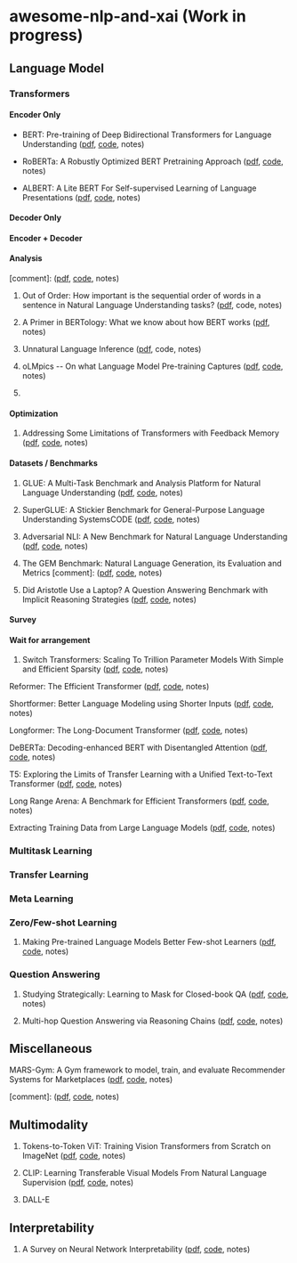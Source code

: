 # awesome-nlp-and-xai (Work in progress)

## Language Model

### Transformers

#### Encoder Only

* BERT: Pre-training of Deep Bidirectional Transformers for Language Understanding ([pdf](https://arxiv.org/pdf/1810.04805.pdf), [code](https://github.com/google-research/bert), notes)

* RoBERTa: A Robustly Optimized BERT Pretraining Approach ([pdf](https://arxiv.org/pdf/1907.11692.pdf), [code](https://github.com/pytorch/fairseq/blob/master/examples/roberta/README.md), notes)

* ALBERT: A Lite BERT For Self-supervised Learning of Language Presentations ([pdf](https://arxiv.org/pdf/1909.11942.pdf), [code](https://github.com/google-research/ALBERT), notes)

#### Decoder Only

#### Encoder + Decoder

#### Analysis

[comment]: ([pdf](), [code](), notes)

1. Out of Order: How important is the sequential order of words in a sentence in Natural Language Understanding tasks? ([pdf](https://arxiv.org/pdf/2012.15180.pdf), code, notes)

2. A Primer in BERTology: What we know about how BERT works ([pdf](https://arxiv.org/pdf/2002.12327.pdf), notes)

3. Unnatural Language Inference ([pdf](https://arxiv.org/pdf/2101.00010.pdf), code, notes)

4. oLMpics -- On what Language Model Pre-training Captures ([pdf](https://arxiv.org/pdf/1912.13283.pdf), [code](https://github.com/alontalmor/oLMpics), notes)

5. 

#### Optimization

1. Addressing Some Limitations of Transformers with Feedback Memory ([pdf](https://arxiv.org/pdf/2002.09402.pdf), [code](), notes)

#### Datasets / Benchmarks

1. GLUE: A Multi-Task Benchmark and Analysis Platform for Natural Language Understanding ([pdf](https://arxiv.org/pdf/1804.07461.pdf), [code](https://github.com/nyu-mll/GLUE-baselines), notes)

2. SuperGLUE: A Stickier Benchmark for General-Purpose Language Understanding SystemsCODE ([pdf](https://arxiv.org/pdf/1905.00537.pdf), [code](https://github.com/nyu-mll/jiant), notes)

3. Adversarial NLI: A New Benchmark for Natural Language Understanding ([pdf](https://arxiv.org/pdf/1910.14599.pdf), [code](https://github.com/facebookresearch/anli), notes)

4. The GEM Benchmark: Natural Language Generation, its Evaluation and Metrics [comment]: ([pdf](https://arxiv.org/pdf/2102.01672.pdf), [code](), notes)

5. Did Aristotle Use a Laptop? A Question Answering Benchmark with Implicit Reasoning Strategies ([pdf](https://arxiv.org/pdf/2101.02235.pdf), [code](), notes)

#### Survey

#### Wait for arrangement

1. Switch Transformers: Scaling To Trillion Parameter Models With Simple and Efficient Sparsity ([pdf](https://arxiv.org/pdf/2101.03961.pdf), [code](https://github.com/lab-ml/nn/tree/master/labml_nn/transformers/switch), notes)



Reformer: The Efficient Transformer ([pdf](https://arxiv.org/pdf/2001.04451.pdf), [code](https://github.com/google/trax), notes)

Shortformer: Better Language Modeling using Shorter Inputs ([pdf](https://arxiv.org/pdf/2012.15832.pdf), [code](), notes)

Longformer: The Long-Document Transformer ([pdf](https://arxiv.org/pdf/2004.05150.pdf), [code](), notes)

DeBERTa: Decoding-enhanced BERT with Disentangled Attention ([pdf](https://arxiv.org/pdf/2006.03654.pdf), [code](https://github.com/microsoft/DeBERTa), notes)

T5: Exploring the Limits of Transfer Learning with a Unified Text-to-Text Transformer ([pdf](https://arxiv.org/pdf/1910.10683.pdf), [code](https://github.com/google-research/text-to-text-transfer-transformer), notes)

Long Range Arena: A Benchmark for Efficient Transformers ([pdf](https://arxiv.org/pdf/2011.04006.pdf), [code](https://github.com/google-research/long-range-arena), notes)

Extracting Training Data from Large Language Models ([pdf](https://arxiv.org/pdf/2012.07805.pdf), [code](https://github.com/allenai/longformer), notes)
 
### Multitask Learning

### Transfer Learning

### Meta Learning

### Zero/Few-shot Learning

1. Making Pre-trained Language Models Better Few-shot Learners ([pdf](https://arxiv.org/pdf/2012.15723v1.pdf), [code](https://github.com/princeton-nlp/LM-BFF), notes)
### Question Answering

1. Studying Strategically: Learning to Mask for Closed-book QA ([pdf](https://arxiv.org/pdf/2012.15856.pdf), [code](), notes) 
 
2. Multi-hop Question Answering via Reasoning Chains ([pdf](https://arxiv.org/pdf/1910.02610.pdf), [code](), notes) 

## Miscellaneous

MARS-Gym: A Gym framework to model, train, and evaluate Recommender Systems for Marketplaces ([pdf](https://arxiv.org/pdf/2010.07035v1.pdf), [code](https://github.com/deeplearningbrasil/mars-gym), notes)


[comment]: ([pdf](), [code](), notes)

## Multimodality

1. Tokens-to-Token ViT: Training Vision Transformers from Scratch on ImageNet ([pdf](https://arxiv.org/pdf/2101.11986.pdf), [code](https://github.com/yitu-opensource/T2T-ViT), notes)

2. CLIP: Learning Transferable Visual Models From Natural Language Supervision ([pdf](https://cdn.openai.com/papers/Learning_Transferable_Visual_Models_From_Natural_Language_Supervision.pdf), [code](https://github.com/openai/CLIP), notes)

3. DALL-E


## Interpretability

1. A Survey on Neural Network Interpretability ([pdf](https://arxiv.org/pdf/2012.14261.pdf), [code](), notes)



